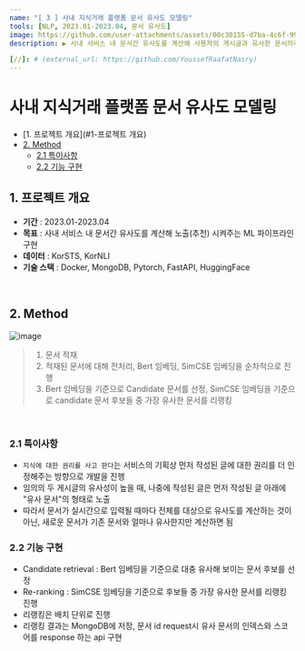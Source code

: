 ```yaml
---
name: "[ 3 ] 사내 지식거래 플랫폼 문서 유사도 모델링"
tools: [NLP, 2023.01-2023.04, 문서 유사도]
image: https://github.com/user-attachments/assets/00c30155-d7ba-4c6f-99f1-c81714aa90f9
description: ▶️ 사내 서비스 내 문서간 유사도를 계산해 사용자의 게시글과 유사한 문서끼리 묶어주는 기능 개발

[//]: # (external_url: https://github.com/YoussefRaafatNasry)
---
```


# 사내 지식거래 플랫폼 문서 유사도 모델링

- [1. 프로젝트 개요](#1-프로젝트 개요)
- [2. Method](#2-method)
  - [2.1 특이사항](#21-특이사항)
  - [2.2 기능 구현](#22-기능-구현)

## 1. 프로젝트 개요
- **기간** : 2023.01-2023.04
- **목표** : 사내 서비스 내 문서간 유사도를 계산해 노출(추천) 시켜주는 ML 파이프라인 구현
- **데이터** : KorSTS, KorNLI
- **기술 스택** : Docker, MongoDB, Pytorch, FastAPI, HuggingFace

<br>


## 2. Method

![image](https://github.com/user-attachments/assets/5a708ab8-7154-46da-b2e3-27a627391ae3)

> 1. 문서 적재
> 2. 적재된 문서에 대해 전처리, Bert 임베딩, SimCSE 임베딩을 순차적으로 진행
> 3. Bert 임베딩을 기준으로 Candidate 문서를 선정, SimCSE 임베딩을 기준으로 candidate 문서 후보들 중 가장 유사한 문서를 리랭킹

<br>

### 2.1 특이사항
   - `지식에 대한 권리를 사고 판다`는 서비스의 기획상 먼저 작성된 글에 대한 권리를 더 인정해주는 방향으로 개발을 진행
   - 임의의 두 게시글의 유사성이 높을 때, 나중에 작성된 글은 먼저 작성된 글 아래에 "유사 문서"의 형태로 노출
   - 따라서 문서가 실시간으로 입력될 때마다 전체를 대상으로 유사도를 계산하는 것이 아닌, 새로운 문서가 기존 문서와 얼마나 유사한지만 계산하면 됨

### 2.2 기능 구현 
   - Candidate retrieval : Bert 임베딩을 기준으로 대충 유사해 보이는 문서 후보를 선정
   - Re-ranking : SimCSE 임베딩을 기준으로 후보들 중 가장 유사한 문서를 리랭킹 진행
   - 리랭킹은 배치 단위로 진행
   - 리랭킹 결과는 MongoDB에 저장, 문서 id request시 유사 문서의 인덱스와 스코어를 response 하는 api 구현
